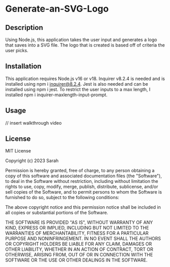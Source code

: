 # Generate-an-SVG-Logo

## Description

Using Node.js, this application takes the user input and generates a logo that saves into a SVG file. The logo that is created is based off of criteria the user picks. 

## Installation

This application requires Node.js v16 or v18. Inquirer v8.2.4 is needed and is installed using npm i inquirer@8.2.4. Jest is also needed and can be installed using npm i jest. To restrict the user inputs to a max length, I installed npm i inquirer-maxlength-input-prompt.

## Usage

// insert walkthrough video

## License

MIT License

Copyright (c) 2023 Sarah

Permission is hereby granted, free of charge, to any person obtaining a copy of this software and associated documentation files (the "Software"), to deal in the Software without restriction, including without limitation the rights to use, copy, modify, merge, publish, distribute, sublicense, and/or sell copies of the Software, and to permit persons to whom the Software is furnished to do so, subject to the following conditions:

The above copyright notice and this permission notice shall be included in all copies or substantial portions of the Software.

THE SOFTWARE IS PROVIDED "AS IS", WITHOUT WARRANTY OF ANY KIND, EXPRESS OR IMPLIED, INCLUDING BUT NOT LIMITED TO THE WARRANTIES OF MERCHANTABILITY, FITNESS FOR A PARTICULAR PURPOSE AND NONINFRINGEMENT. IN NO EVENT SHALL THE AUTHORS OR COPYRIGHT HOLDERS BE LIABLE FOR ANY CLAIM, DAMAGES OR OTHER LIABILITY, WHETHER IN AN ACTION OF CONTRACT, TORT OR OTHERWISE, ARISING FROM, OUT OF OR IN CONNECTION WITH THE SOFTWARE OR THE USE OR OTHER DEALINGS IN THE SOFTWARE.
